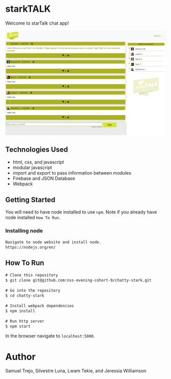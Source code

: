 # starkTALK
Welcome to starTalk chat app!

![image of starTalk chat app](https://raw.githubusercontent.com/nss-evening-cohort-9/chatty-stark/master/assets/readme.png)

## Technologies Used
* html, css, and javascript
* modular javascript
* import and export to pass information between modules
* Firebase and JSON Database
* Webpack

## Getting Started
You will need to have node installed to use `npm`. Note if you already have node installed `How To Run`.
### Installing node
```
Navigate to node website and install node.
https://nodejs.org/en/ 
```
## How To Run
```
# Clone this repository
$ git clone git@github.com:nss-evening-cohort-9/chatty-stark.git

# Go into the repository
$ cd chatty-stark

# Install webpack dependencies 
$ npm install

# Run http server
$ npm start
```
In the browser navigate to `localhost:5000`.


# Author 
       
Samuel Trejo, Silvestre Luna, Lwam Tekie, and Jeressia Williamson
